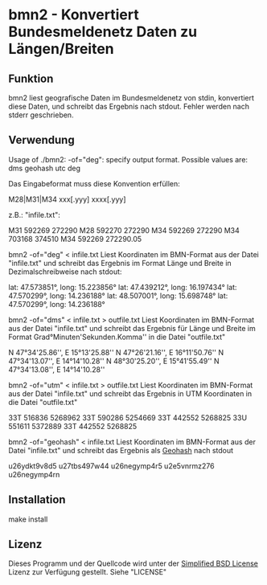 bmn2 - Konvertiert Bundesmeldenetz Daten zu Längen/Breiten
==========================================================

Funktion
--------

bmn2 liest geografische Daten im Bundesmeldenetz von stdin, konvertiert diese
Daten, und schreibt das Ergebnis nach stdout. Fehler werden nach stderr
geschrieben.

Verwendung
----------

Usage of ./bmn2:
  -of="deg": specify output format. Possible values are:  dms  geohash  utc  deg

Das Eingabeformat muss diese Konvention erfüllen:

M28|M31|M34 xxx[.yyy] xxxx[.yyy]

z.B.: "infile.txt":

M31 592269 272290
M28 592270 272290
M34 592269 272290
M34 703168 374510
M34 592269 272290.05

bmn2 -of="deg" < infile.txt
  Liest Koordinaten im BMN-Format aus der Datei "infile.txt" und schreibt das
  Ergebnis im Format Länge und Breite in Dezimalschreibweise nach stdout:

lat: 47.573851°, long: 15.223856°
lat: 47.439212°, long: 16.197434°
lat: 47.570299°, long: 14.236188°
lat: 48.507001°, long: 15.698748°
lat: 47.570299°, long: 14.236188°


bmn2 -of="dms" < infile.txt > outfile.txt
  Liest Koordinaten im BMN-Format aus der Datei "infile.txt" und schreibt das
  Ergebnis für Länge und Breite im Format Grad°Minuten'Sekunden.Komma'' in die
  Datei "outfile.txt"

N 47°34'25.86'', E 15°13'25.88''
N 47°26'21.16'', E 16°11'50.76''
N 47°34'13.07'', E 14°14'10.28''
N 48°30'25.20'', E 15°41'55.49''
N 47°34'13.08'', E 14°14'10.28''


bmn2 -of="utm" < infile.txt > outfile.txt
  Liest Koordinaten im BMN-Format aus der Datei "infile.txt" und schreibt das
  Ergebnis in UTM Koordinaten in die Datei "outfile.txt"

33T 516836 5268962
33T 590286 5254669
33T 442552 5268825
33U 551611 5372889
33T 442552 5268825

bmn2 -of="geohash" < infile.txt
  Liest Koordinaten im BMN-Format aus der Datei "infile.txt" und schreibt das
  Ergebnis als [Geohash](http://en.wikipedia.org/wiki/Geohash) nach stdout

u26ydkt9v8d5
u27tbs497w44
u26negymp4r5
u2e5vnrmz276
u26negymp4rn


Installation
------------

  make install


Lizenz
-------

Dieses Programm und der Quellcode wird unter der [Simplified BSD
License](http://www.freebsd.org/copyright/freebsd-license.html) Lizenz zur
Verfügung gestellt. Siehe "LICENSE"
